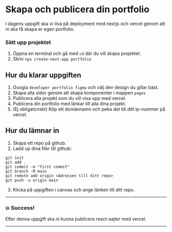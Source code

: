 # Skapa och publicera din portfolio

I dagens uppgift ska vi öva på deployment med nextjs och vercel genom att ni ska få
skapa er egen portfolio.

### Sätt upp projektet

1. Öppna en terminal och gå med `cd` där du vill skapa projektet.
2. Skriv `npx create-next-app portfolio`

## Hur du klarar uppgiften

1. Googla `developer portfolio figma` och välj den design du gillar bäst.
2. Skapa alla sidor genom att skapa komponenter i mappen `pages`
3. Publicera alla projekt som du vill visa upp med vercel.
4. Publicera din portfolio med länkar till alla dina projekt.
5. (Ej obligatoriskt) Köp ett domännamn och peka det till ditt ip-nummer på vercel.

## Hur du lämnar in

1. Skapa ett repo på github.
2. Ladd up dina filer till github:

```
git init
git add .
git commit -m "first commit"
git branch -M main
git remote add origin <Adressen till ditt repo>
git push -u origin main
```

3. Klicka på uppgiften i canvas och ange länken till ditt repo.

---

### :boom: Success!

Efter denna uppgift ska ni kunna publicera react-sajter med vercel.

---
